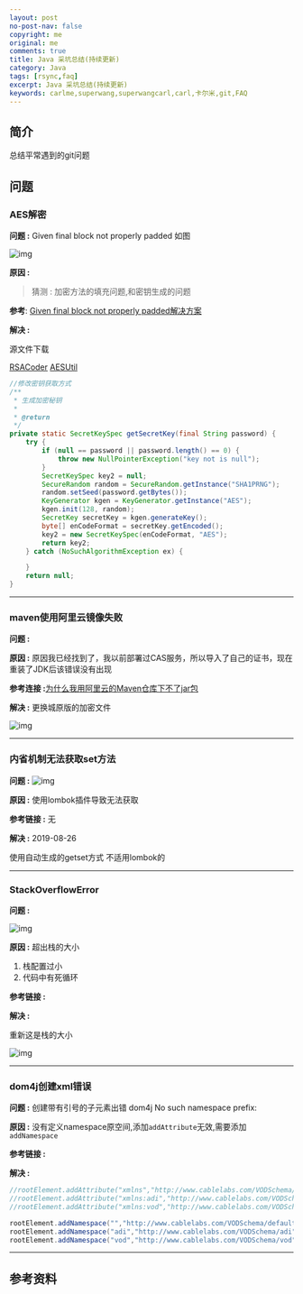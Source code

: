 ```yaml
---
layout: post
no-post-nav: false 
copyright: me
original: me
comments: true
title: Java 采坑总结(持续更新)
category: Java
tags: [rsync,faq]
excerpt: Java 采坑总结(持续更新)
keywords: carlme,superwang,superwangcarl,carl,卡尔米,git,FAQ
---
```


## 简介

总结平常遇到的git问题

## 问题

### AES解密 

**问题 :**  Given final block not properly padded 如图

![img](../../assets/images/blog/2019/20190508165230.png)

**原因 :** 

> 猜测 : 加密方法的填充问题,和密钥生成的问题

**参考**: [Given final block not properly padded解决方案](http://www.cnblogs.com/zempty/p/4318902.html)

**解决 :** 

源文件下载

[RSACoder]({{site.downcdn}}/download/java/RSACoder.java)
[AESUtil]({{site.downcdn}}/download/java/AESUtil.java)

```java
//修改密钥获取方式
/**
 * 生成加密秘钥
 *
 * @return
 */
private static SecretKeySpec getSecretKey(final String password) {
	try {
		if (null == password || password.length() == 0) {
			throw new NullPointerException("key not is null");
		}
		SecretKeySpec key2 = null;
		SecureRandom random = SecureRandom.getInstance("SHA1PRNG");
		random.setSeed(password.getBytes());
		KeyGenerator kgen = KeyGenerator.getInstance("AES");
		kgen.init(128, random);
		SecretKey secretKey = kgen.generateKey();
		byte[] enCodeFormat = secretKey.getEncoded();
		key2 = new SecretKeySpec(enCodeFormat, "AES");
		return key2;
	} catch (NoSuchAlgorithmException ex) {

	}
	return null;
}
```

***

### maven使用阿里云镜像失败

**问题 :** 

**原因 :** 原因我已经找到了，我以前部署过CAS服务，所以导入了自己的证书，现在重装了JDK后该错误没有出现

**参考连接 :**[为什么我用阿里云的Maven仓库下不了jar包](https://www.oschina.net/question/2427367_2305670)

**解决 :** 更换城原版的加密文件

 ![img](../../assets/images/blog/2019/20190511100511.png)

***

### 内省机制无法获取set方法

**问题 :** ![img](../../assets/images/blog/2019/20190826111933.png)

**原因 :** 使用lombok插件导致无法获取

**参考链接 :** 无

**解决 :**  2019-08-26

使用自动生成的getset方式 不适用lombok的

***

### StackOverflowError

**问题 :** 

![img](../../assets/images/blog/2019/20190911173007.jpg)

**原因 :** 超出栈的大小

1. 栈配置过小
2. 代码中有死循环

**参考链接 :** 

**解决 :**  

重新这是栈的大小

![img](../../assets/images/blog/2019/20190911173138.jpg)

***

### dom4j创建xml错误

**问题 :** 创建带有引号的子元素出错 dom4j No such namespace prefix:

**原因 :**  没有定义namespace原空间,添加`addAttribute`无效,需要添加`addNamespace`

**参考链接 :** 

**解决 :** 

```java
//rootElement.addAttribute("xmlns","http://www.cablelabs.com/VODSchema/default");
//rootElement.addAttribute("xmlns:adi","http://www.cablelabs.com/VODSchema/adi");
//rootElement.addAttribute("xmlns:vod","http://www.cablelabs.com/VODSchema/vod");

rootElement.addNamespace("","http://www.cablelabs.com/VODSchema/default");
rootElement.addNamespace("adi","http://www.cablelabs.com/VODSchema/adi");
rootElement.addNamespace("vod","http://www.cablelabs.com/VODSchema/vod");
```

***



## 参考资料
